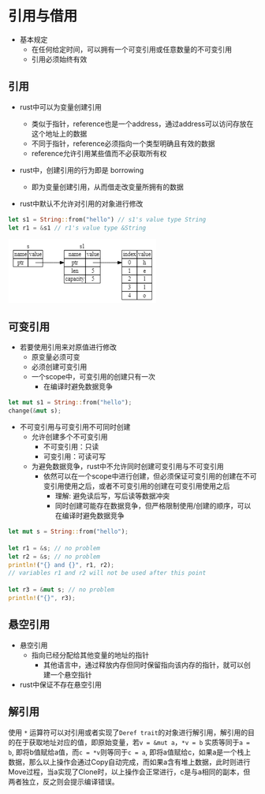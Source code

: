 # 引用与借用

- 基本规定
  - 在任何给定时间，可以拥有一个可变引用或任意数量的不可变引用
  - 引用必须始终有效

## 引用

- rust中可以为变量创建引用
  - 类似于指针，reference也是一个address，通过address可以访问存放在这个地址上的数据
  - 不同于指针，reference必须指向一个类型明确且有效的数据
  - reference允许引用某些值而不必获取所有权

- rust中，创建引用的行为即是 borrowing
  - 即为变量创建引用，从而借走改变量所拥有的数据

- rust中默认不允许对引用的对象进行修改 

```rust
let s1 = String::from("hello") // s1's value type String
let r1 = &s1 // r1's value type &String

```

![变量与变量的引用](./img/2022-04-16-16-47-27.png)

## 可变引用

- 若要使用引用来对原值进行修改
  - 原变量必须可变
  - 必须创建可变引用
  - 一个scope中，可变引用的创建只有一次
    - 在编译时避免数据竞争

```rust
let mut s1 = String::from("hello");
change(&mut s);
```

- 不可变引用与可变引用不可同时创建
  - 允许创建多个不可变引用
    - 不可变引用：只读
    - 可变引用：可读可写
  - 为避免数据竞争，rust中不允许同时创建可变引用与不可变引用
    - 依然可以在一个scope中进行创建，但必须保证可变引用的创建在不可变引用使用之后，或者不可变引用的创建在可变引用使用之后
      - 理解: 避免读后写，写后读等数据冲突
      - 同时创建可能存在数据竞争，但严格限制使用/创建的顺序，可以在编译时避免数据竞争

```rust
let mut s = String::from("hello");

let r1 = &s; // no problem
let r2 = &s; // no problem
println!("{} and {}", r1, r2);
// variables r1 and r2 will not be used after this point

let r3 = &mut s; // no problem
println!("{}", r3);
```
## 悬空引用

- 悬空引用
  - 指向已经分配给其他变量的地址的指针
    - 其他语言中，通过释放内存但同时保留指向该内存的指针，就可以创建一个悬空指针
- rust中保证不存在悬空引用

## 解引用

使用 `*` 运算符可以对引用或者实现了`Deref trait`的对象进行解引用，解引用的目的在于获取地址对应的值，即原始变量，若`v = &mut a`，`*v = b` 实质等同于`a = b`, 即将b值赋给a值，而`c = *v`则等同于`c = a`, 即将a值赋给c，如果a是一个栈上数据，那么以上操作会通过Copy自动完成，而如果a含有堆上数据，此时则进行Move过程，当a实现了Clone时，以上操作会正常进行，c是与a相同的副本，但两者独立，反之则会提示编译错误。
